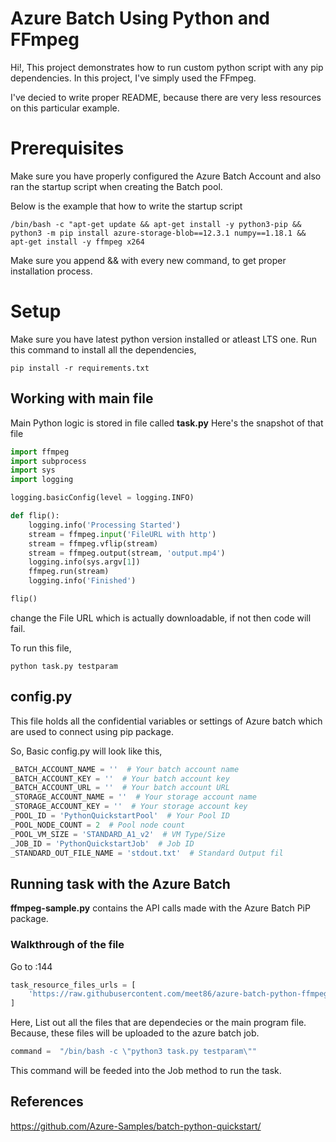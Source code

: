 # Azure Batch Using Python and FFmpeg

Hi!, This project demonstrates how to run custom python script with any pip dependencies. In this project, I've simply used the FFmpeg.

I've decied to write proper README, because there are very less resources on this particular example.

# Prerequisites
 Make sure you have properly configured the Azure Batch Account and also ran the startup script when creating the Batch pool.

Below is the example that how to write the startup script

```shell
/bin/bash -c "apt-get update && apt-get install -y python3-pip && python3 -m pip install azure-storage-blob==12.3.1 numpy==1.18.1 && apt-get install -y ffmpeg x264
```
Make sure you append && with every new command, to get proper installation process.

# Setup
Make sure you have latest python version installed or atleast LTS one.
Run this command to install all the dependencies,

    pip install -r requirements.txt

## Working with main file
Main Python logic is stored in file called **task.py**
Here's the snapshot of that file
```python
import ffmpeg
import subprocess
import sys
import logging

logging.basicConfig(level = logging.INFO)

def flip():
	logging.info('Processing Started')
	stream = ffmpeg.input('FileURL with http')
	stream = ffmpeg.vflip(stream)
	stream = ffmpeg.output(stream, 'output.mp4')
	logging.info(sys.argv[1])
	ffmpeg.run(stream)
	logging.info('Finished')

flip()
```
change the File URL which is actually downloadable, if not then code will fail.

To run this file,

    python task.py testparam

## config.py

This file holds all the confidential variables or settings of Azure batch which are used to connect using pip package.

So, Basic config.py will look like this,

```python
_BATCH_ACCOUNT_NAME = ''  # Your batch account name
_BATCH_ACCOUNT_KEY = ''  # Your batch account key
_BATCH_ACCOUNT_URL = ''  # Your batch account URL
_STORAGE_ACCOUNT_NAME = ''  # Your storage account name
_STORAGE_ACCOUNT_KEY = ''  # Your storage account key
_POOL_ID = 'PythonQuickstartPool'  # Your Pool ID
_POOL_NODE_COUNT = 2  # Pool node count
_POOL_VM_SIZE = 'STANDARD_A1_v2'  # VM Type/Size
_JOB_ID = 'PythonQuickstartJob'  # Job ID
_STANDARD_OUT_FILE_NAME = 'stdout.txt'  # Standard Output fil
```

## 

## Running task with the Azure Batch
**ffmpeg-sample.py** contains the API calls made with the Azure Batch PiP package.

### Walkthrough of the file
Go to :144

```python
task_resource_files_urls = [
    'https://raw.githubusercontent.com/meet86/azure-batch-python-ffmpeg/main/task.py'
]
```

Here, List out all the files that are dependecies or the main program file.
Because, these files will be uploaded to the azure batch job.

```python
command =  "/bin/bash -c \"python3 task.py testparam\""
```
This command will be feeded into the Job method to run the task.

## References
https://github.com/Azure-Samples/batch-python-quickstart/

